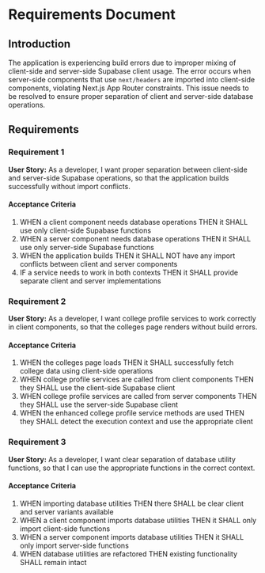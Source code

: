 # Requirements Document

## Introduction

The application is experiencing build errors due to improper mixing of client-side and server-side Supabase client usage. The error occurs when server-side components that use `next/headers` are imported into client-side components, violating Next.js App Router constraints. This issue needs to be resolved to ensure proper separation of client and server-side database operations.

## Requirements

### Requirement 1

**User Story:** As a developer, I want proper separation between client-side and server-side Supabase operations, so that the application builds successfully without import conflicts.

#### Acceptance Criteria

1. WHEN a client component needs database operations THEN it SHALL use only client-side Supabase functions
2. WHEN a server component needs database operations THEN it SHALL use only server-side Supabase functions  
3. WHEN the application builds THEN it SHALL NOT have any import conflicts between client and server components
4. IF a service needs to work in both contexts THEN it SHALL provide separate client and server implementations

### Requirement 2

**User Story:** As a developer, I want college profile services to work correctly in client components, so that the colleges page renders without build errors.

#### Acceptance Criteria

1. WHEN the colleges page loads THEN it SHALL successfully fetch college data using client-side operations
2. WHEN college profile services are called from client components THEN they SHALL use the client-side Supabase client
3. WHEN college profile services are called from server components THEN they SHALL use the server-side Supabase client
4. WHEN the enhanced college profile service methods are used THEN they SHALL detect the execution context and use the appropriate client

### Requirement 3

**User Story:** As a developer, I want clear separation of database utility functions, so that I can use the appropriate functions in the correct context.

#### Acceptance Criteria

1. WHEN importing database utilities THEN there SHALL be clear client and server variants available
2. WHEN a client component imports database utilities THEN it SHALL only import client-side functions
3. WHEN a server component imports database utilities THEN it SHALL only import server-side functions
4. WHEN database utilities are refactored THEN existing functionality SHALL remain intact